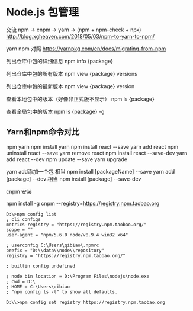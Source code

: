 # Node.js 包管理

交流
npm -> cnpm -> yarn -> (npm + npm-check + npx)
http://blog.xgheaven.com/2018/05/03/npm-to-yarn-to-npm/

yarn npm 对照
https://yarnpkg.com/en/docs/migrating-from-npm

列出仓库中包的详细信息
npm info {package}

列出仓库中包的所有版本
npm view {package} versions

列出仓库中包的最新版本
npm view {package} version

查看本地包中的版本（好像非正式版不显示）
npm ls {package}

查看全局包中的版本
npm ls {package} -g

## Yarn和npm命令对比

npm								yarn
npm install						yarn
npm install react --save		yarn add react
npm uninstall react --save		yarn remove react
npm install react --save-dev	yarn add react --dev
npm update --save				yarn upgrade

yarn add添加一个包 相当 npm install [packageName] --save 
yarn add [package] --dev 相当 npm install [package] --save-dev

cnpm 安装

npm install -g cnpm --registry=https://registry.npm.taobao.org


```
D:\>npm config list
; cli configs
metrics-registry = "https://registry.npm.taobao.org/"
scope = ""
user-agent = "npm/5.6.0 node/v8.9.4 win32 x64"

; userconfig C:\Users\qibiao\.npmrc
prefix = "D:\\data\\node\\repository"
registry = "https://registry.npm.taobao.org/"

; builtin config undefined

; node bin location = D:\Program Files\nodejs\node.exe
; cwd = D:\
; HOME = C:\Users\qibiao
; "npm config ls -l" to show all defaults.
```
```
D:\\>npm config set registry https://registry.npm.taobao.org
```
